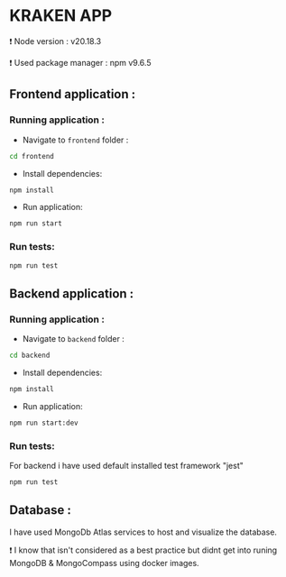 # KRAKEN APP

❗ Node version : v20.18.3

❗ Used package manager : npm v9.6.5

## Frontend application :

### Running application :

- Navigate to `frontend` folder :

```cmd
cd frontend
```

- Install dependencies:

```cmd
npm install
```

- Run application:

```cmd
npm run start
```

### Run tests:

```cmd
npm run test
```

## Backend application :

### Running application :

- Navigate to `backend` folder :

```cmd
cd backend
```

- Install dependencies:

```cmd
npm install
```

- Run application:

```cmd
npm run start:dev
```

### Run tests:

For backend i have used default installed test framework "jest"

```cmd
npm run test
```

## Database :

I have used MongoDb Atlas services to host and visualize the database.

❗ I know that isn't considered as a best practice but didnt get into runing MongoDB & MongoCompass using docker images.
